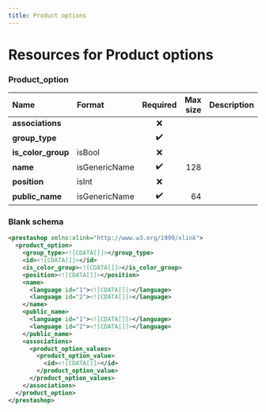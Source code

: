 ```yaml
---
title: Product options
---
```


# Resources for Product options

### Product_option

|        Name        |    Format     | Required | Max size | Description |
| :----------------- | :------------ | :------: | -------: | :---------- |
| **associations**   |               | ❌        |          |             |
| **group_type**     |               | ✔️       |          |             |
| **is_color_group** | isBool        | ❌        |          |             |
| **name**           | isGenericName | ✔️       | 128      |             |
| **position**       | isInt         | ❌        |          |             |
| **public_name**    | isGenericName | ✔️       | 64       |             |


### Blank schema

```xml
<prestashop xmlns:xlink="http://www.w3.org/1999/xlink">
  <product_option>
    <group_type><![CDATA[]]></group_type>
    <id><![CDATA[]]></id>
    <is_color_group><![CDATA[]]></is_color_group>
    <position><![CDATA[]]></position>
    <name>
      <language id="1"><![CDATA[]]></language>
      <language id="2"><![CDATA[]]></language>
    </name>
    <public_name>
      <language id="1"><![CDATA[]]></language>
      <language id="2"><![CDATA[]]></language>
    </public_name>
    <associations>
      <product_option_values>
        <product_option_value>
          <id><![CDATA[]]></id>
        </product_option_value>
      </product_option_values>
    </associations>
  </product_option>
</prestashop>
```

